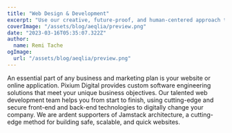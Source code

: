 ```yaml
---
title: "Web Design & Development"
excerpt: "Use our creative, future-proof, and human-centered approach to web design and development to build your online presence."
coverImage: "/assets/blog/aeqlia/preview.png"
date: "2023-03-16T05:35:07.322Z"
author:
  name: Remi Tache
ogImage:
  url: "/assets/blog/aeqlia/preview.png"
---
```


An essential part of any business and marketing plan is your website or online application. Pixium Digital provides custom software engineering solutions that meet your unique business objectives. Our talented web development team helps you from start to finish, using cutting-edge and secure front-end and back-end technologies to digitally change your company. We are ardent supporters of Jamstack architecture, a cutting-edge method for building safe, scalable, and quick websites.
